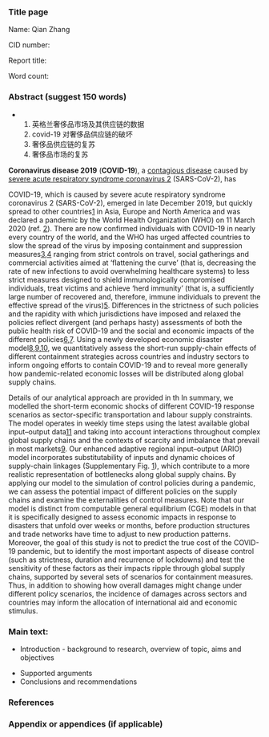### Title page

Name: Qian Zhang

CID number: 

Report title: 

Word count:

### Abstract (suggest 150 words)

* 1. 英格兰奢侈品市场及其供应链的数据
  2. covid-19 对奢侈品供应链的破坏
  3. 奢侈品供应链的复苏
  4. 奢侈品市场的复苏

**Coronavirus disease 2019** (**COVID-19**), a [contagious disease](https://en.wikipedia.org/wiki/Contagious_disease) caused by [severe acute respiratory syndrome coronavirus 2](https://en.wikipedia.org/wiki/Severe_acute_respiratory_syndrome_coronavirus_2) (SARS-CoV-2), has 

COVID-19, which is caused by severe acute respiratory syndrome coronavirus 2 (SARS-CoV-2), emerged in late December 2019, but quickly spread to other countries[1](https://www.nature.com/articles/s41562-020-0896-8#ref-CR1) in Asia, Europe and North America and was declared a pandemic by the World Health Organization (WHO) on 11 March 2020 (ref. [2](https://www.nature.com/articles/s41562-020-0896-8#ref-CR2)). There are now confirmed individuals with COVID-19 in nearly every country of the world, and the WHO has urged affected countries to slow the spread of the virus by imposing containment and suppression measures[3](https://www.nature.com/articles/s41562-020-0896-8#ref-CR3),[4](https://www.nature.com/articles/s41562-020-0896-8#ref-CR4) ranging from strict controls on travel, social gatherings and commercial activities aimed at ‘flattening the curve’ (that is, decreasing the rate of new infections to avoid overwhelming healthcare systems) to less strict measures designed to shield immunologically compromised individuals, treat victims and achieve ‘herd immunity’ (that is, a sufficiently large number of recovered and, therefore, immune individuals to prevent the effective spread of the virus)[5](https://www.nature.com/articles/s41562-020-0896-8#ref-CR5). Differences in the strictness of such policies and the rapidity with which jurisdictions have imposed and relaxed the policies reflect divergent (and perhaps hasty) assessments of both the public health risk of COVID-19 and the social and economic impacts of the different policies[6](https://www.nature.com/articles/s41562-020-0896-8#ref-CR6),[7](https://www.nature.com/articles/s41562-020-0896-8#ref-CR7). Using a newly developed economic disaster model[8](https://www.nature.com/articles/s41562-020-0896-8#ref-CR8),[9](https://www.nature.com/articles/s41562-020-0896-8#ref-CR9),[10](https://www.nature.com/articles/s41562-020-0896-8#ref-CR10), we quantitatively assess the short-run supply-chain effects of different containment strategies across countries and industry sectors to inform ongoing efforts to contain COVID-19 and to reveal more generally how pandemic-related economic losses will be distributed along global supply chains.

Details of our analytical approach are provided in th In summary, we modelled the short-term economic shocks of different COVID-19 response scenarios as sector-specific transportation and labour supply constraints. The model operates in weekly time steps using the latest available global input–output data[11](https://www.nature.com/articles/s41562-020-0896-8#ref-CR11) and taking into account interactions throughout complex global supply chains and the contexts of scarcity and imbalance that prevail in most markets[9](https://www.nature.com/articles/s41562-020-0896-8#ref-CR9). Our enhanced adaptive regional input–output (ARIO) model incorporates substitutability of inputs and dynamic choices of supply-chain linkages (Supplementary Fig. [1](https://www.nature.com/articles/s41562-020-0896-8#MOESM1)), which contribute to a more realistic representation of bottlenecks along global supply chains. By applying our model to the simulation of control policies during a pandemic, we can assess the potential impact of different policies on the supply chains and examine the externalities of control measures. Note that our model is distinct from computable general equilibrium (CGE) models in that it is specifically designed to assess economic impacts in response to disasters that unfold over weeks or months, before production structures and trade networks have time to adjust to new production patterns. Moreover, the goal of this study is not to predict the true cost of the COVID-19 pandemic, but to identify the most important aspects of disease control (such as strictness, duration and recurrence of lockdowns) and test the sensitivity of these factors as their impacts ripple through global supply chains, supported by several sets of scenarios for containment measures. Thus, in addition to showing how overall damages might change under different policy scenarios, the incidence of damages across sectors and countries may inform the allocation of international aid and economic stimulus.

### Main text:

* Introduction - background to research, overview of topic, aims and objectives

- Supported arguments
- Conclusions and recommendations

### References

### Appendix or appendices (if applicable)